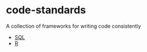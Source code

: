 # code-standards
A collection of frameworks for writing code consistently


- [SQL](https://github.com/alexlastoriabutlerjisc/code-standards/blob/main/sql-standards.md)
- [R](https://github.com/alexlastoriabutlerjisc/code-standards/blob/main/r-standards.md)
